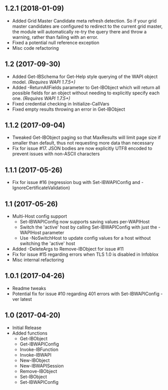 ## 1.2.1 (2018-01-09)
* Added Grid Master Candidate meta refresh detection. So if your grid master candidates are configured to redirect to the current grid master, the module will automatically re-try the query there and throw a warning, rather than failing with an error.
* Fixed a potential null reference exception
* Misc code refactoring

## 1.2 (2017-09-30)
* Added Get-IBSchema for Get-Help style querying of the WAPI object model. *(Requires WAPI 1.7.5+)*
* Added -ReturnAllFields parameter to Get-IBObject which will return all possible fields for an object without needing to explicitly specify each one. *(Requires WAPI 1.7.5+)*
* Fixed credential checking in Initialize-CallVars
* Fixed empty results throwing an error in Get-IBObject

## 1.1.2 (2017-09-04)
* Tweaked Get-IBObject paging so that MaxResults will limit page size if smaller than default, thus not requesting more data than necessary
* Fix for issue #17. JSON bodies are now explicitly UTF8 encoded to prevent issues with non-ASCII characters

## 1.1.1 (2017-05-26)
* Fix for issue #16 (regression bug with Set-IBWAPIConfig and -IgnoreCertificateValidation)

## 1.1 (2017-05-26)
* Multi-Host config support
  * Set-IBWAPIConfig now supports saving values per-WAPIHost
  * Switch the 'active' host by calling Set-IBWAPIConfig with just the -WAPIHost parameter
  * Use -NoSwitchHost to update config values for a host without switching the 'active' host
* Added -DeleteArgs to Remove-IBObject for issue #11
* Fix for issue #15 regarding errors when TLS 1.0 is disabled in Infoblox
* Misc internal refactoring

## 1.0.1 (2017-04-26)

* Readme tweaks
* Potential fix for issue #10 regarding 401 errors with Set-IBWAPIConfig -ver latest

## 1.0 (2017-04-20)

* Initial Release
* Added functions
  * Get-IBObject
  * Get-IBWAPIConfig
  * Invoke-IBFunction
  * Invoke-IBWAPI
  * New-IBObject
  * New-IBWAPISession
  * Remove-IBObject
  * Set-IBObject
  * Set-IBWAPIConfig
